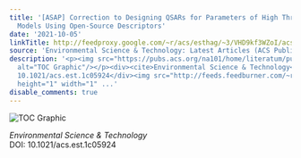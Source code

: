 ```yaml
---
title: '[ASAP] Correction to Designing QSARs for Parameters of High Throughput Toxicokinetic
  Models Using Open-Source Descriptors'
date: '2021-10-05'
linkTitle: http://feedproxy.google.com/~r/acs/esthag/~3/VHD9kf3WZoI/acs.est.1c05924
source: 'Environmental Science & Technology: Latest Articles (ACS Publications)'
description: '<p><img src="https://pubs.acs.org/na101/home/literatum/publisher/achs/journals/content/esthag/0/esthag.ahead-of-print/acs.est.1c05924/20211005/images/medium/es1c05924_0001.gif"
  alt="TOC Graphic"/></p><div><cite>Environmental Science & Technology</cite></div><div>DOI:
  10.1021/acs.est.1c05924</div><img src="http://feeds.feedburner.com/~r/acs/esthag/~4/VHD9kf3WZoI"
  height="1" width="1" ...'
disable_comments: true
---
```

<p><img src="https://pubs.acs.org/na101/home/literatum/publisher/achs/journals/content/esthag/0/esthag.ahead-of-print/acs.est.1c05924/20211005/images/medium/es1c05924_0001.gif" alt="TOC Graphic"/></p><div><cite>Environmental Science & Technology</cite></div><div>DOI: 10.1021/acs.est.1c05924</div><img src="http://feeds.feedburner.com/~r/acs/esthag/~4/VHD9kf3WZoI" height="1" width="1" ...